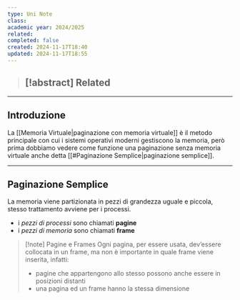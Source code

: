 ```yaml
---
type: Uni Note
class: 
academic year: 2024/2025
related: 
completed: false
created: 2024-11-17T18:40
updated: 2024-11-17T18:55
---
```

>[!abstract] Related
>- 

---
## Introduzione

La [[Memoria Virtuale|paginazione con memoria virtuale]] è il metodo principale con cui i sistemi operativi moderni gestiscono la memoria, però prima dobbiamo vedere come funzione una paginazione senza memoria virtuale anche detta [[#Paginazione Semplice|paginazione semplice]].

---
## Paginazione Semplice

La memoria viene partizionata in pezzi di grandezza uguale e piccola, stesso trattamento avviene per i processi.
- i *pezzi di processi* sono chiamati **pagine**
- i *pezzi di memoria* sono chiamati **frame**

>[!note] Pagine e Frames
>Ogni pagina, per essere usata, dev’essere collocata in un frame, ma non è importante in quale frame viene inserita, infatti:
>- pagine che appartengono allo stesso possono anche essere in posizioni distanti
>- una pagina ed un frame hanno la stessa dimensione

